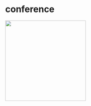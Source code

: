 conference
==========
<img
  src="http://raw.github.com/frontinamsterdam/conference/blob/master/img/fia.png"
  width="256"
  align="middle"
/>
